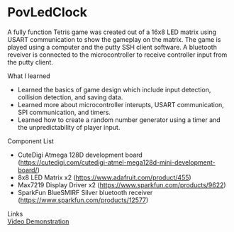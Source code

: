 # PovLedClock
A fully function Tetris game was created out of a 16x8 LED matrix using USART communication to show the gameplay on the matrix. The game is played using a computer and the putty SSH client software. A bluetooth reveiver is connected to the microcontroller to receive controller input from the putty client.

What I learned
* Learned the basics of game design which include input detection, collision detection, and saving data.  
* Learned more about microcontroller interupts, USART communication, SPI communication, and timers.
* Learned how to create a random number generator using a timer and the unpredictability of player input. 

Component List
* CuteDigi Atmega 128D development board (https://cutedigi.com/cutedigi-atmel-mega128d-mini-development-board/)
* 8x8 LED Matrix x2 (https://www.adafruit.com/product/455)
* Max7219 Display Driver x2 (https://www.sparkfun.com/products/9622)
* SparkFun BlueSMIRF Silver bluetooth  receiver (https://www.sparkfun.com/products/12577)

Links  
[Video Demonstration](https://www.dropbox.com/s/bksrw6s8vedroar/PovLedClock.mp4?dl=0 "POV Led Clock")

